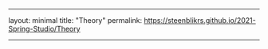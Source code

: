 ---

layout: minimal
title: "Theory"
permalink: https://steenblikrs.github.io/2021-Spring-Studio/Theory

---
